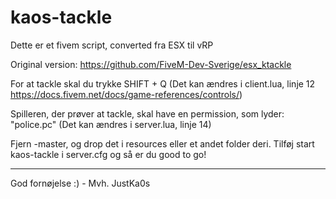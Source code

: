# kaos-tackle

Dette er et fivem script, converted fra ESX til vRP

Original version: https://github.com/FiveM-Dev-Sverige/esx_ktackle

For at tackle skal du trykke SHIFT + Q (Det kan ændres i client.lua, linje 12 https://docs.fivem.net/docs/game-references/controls/)

Spilleren, der prøver at tackle, skal have en permission, som lyder: "police.pc" (Det kan ændres i server.lua, linje 14)

Fjern -master, og drop det i resources eller et andet folder deri. Tilføj start kaos-tackle i server.cfg og så er du good to go!

----------------
God fornøjelse :) - Mvh. JustKa0s


